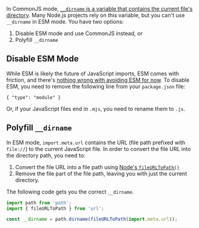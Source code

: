 In CommonJS mode, [`__dirname` is a variable that contains the current file's directory](https://www.digitalocean.com/community/tutorials/nodejs-how-to-use__dirname).
Many Node.js projects rely on this variable, but you can't use `__dirname` in ESM mode.
You have two options:

1) Disable ESM mode and use CommonJS instead, or
2) Polyfill `__dirname`

Disable ESM Mode
----------------

While ESM is likely the future of JavaScript imports, ESM comes with friction, and there's [nothing wrong with avoiding ESM for now](/tutorials/node/import-vs-require).
To disable ESM, you need to remove the following line from your `package.json` file:

```
{ "type": "module" }
```

Or, if your JavaScript files end in `.mjs`, you need to rename them to `.js`.

Polyfill `__dirname`
--------------------

In ESM mode, `import.meta.url` contains the URL (file path prefixed with `file://`) to the current JavaScript file.
In order to convert the file URL into the directory path, you need to:

1. Convert the file URL into a file path using [Node's `fileURLToPath()`](https://nodejs.org/api/url.html#urlfileurltopathurl)
2. Remove the file part of the file path, leaving you with just the current directory.

The following code gets you the correct `__dirname`.

```javascript
import path from 'path';
import { fileURLToPath } from 'url';

const __dirname = path.dirname(fileURLToPath(import.meta.url));
```